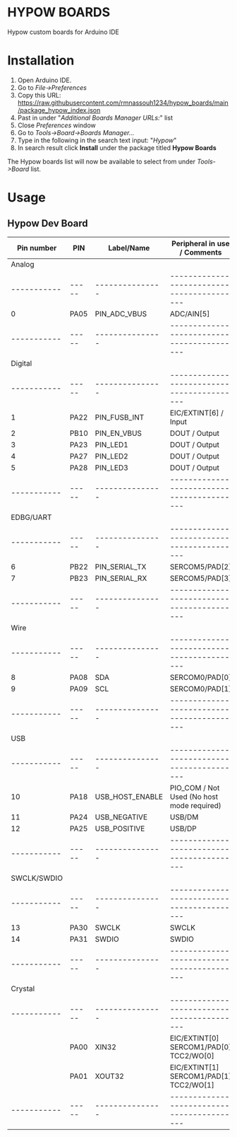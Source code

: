 # HYPOW BOARDS
Hypow custom boards for Arduino IDE

# Installation
1. Open Arduino IDE.
2. Go to *File->Preferences*
3. Copy this URL: https://raw.githubusercontent.com/rmnassouh1234/hypow_boards/main/package_hypow_index.json
4. Past in under "*Additional Boards Manager URLs:*" list
5. Close *Preferences* window
6. Go to *Tools->Board->Boards Manager...*
7. Type in the following in the search text input: "*Hypow*"
8. In search result click **Install** under the package titled **Hypow Boards**

The Hypow boards list will now be available to select from under *Tools->Board* list.

# Usage

## Hypow Dev Board

 | Pin number  | PIN   | Label/Name      | Peripheral in use / Comments               |
 | ----------- | ----- | --------------- | ------------------------------------------ |
 | Analog      |       |                 |                                            |
 | ----------- | ----- | --------------- | ------------------------------------------ |
 | 0           | PA05  | PIN_ADC_VBUS    | ADC/AIN[5]                                 |
 | ----------- | ----- | --------------- | ------------------------------------------ |
 | Digital     |       |                 |                                            |
 | ----------- | ----- | --------------- | ------------------------------------------ |
 | 1           | PA22  | PIN_FUSB_INT    | EIC/EXTINT[6] / Input                      |
 | 2           | PB10  | PIN_EN_VBUS     | DOUT		   / Output                       |
 | 3           | PA23  | PIN_LED1        | DOUT		   / Output                       |
 | 4           | PA27  | PIN_LED2        | DOUT		   / Output                       |
 | 5           | PA28  | PIN_LED3        | DOUT		   / Output                       |
 | ----------- | ----- | --------------- | ------------------------------------------ |
 | EDBG/UART   |       |                 |                                            |
 | ----------- | ----- | --------------- | ------------------------------------------ |
 | 6           | PB22  | PIN_SERIAL_TX   | SERCOM5/PAD[2]                             |
 | 7           | PB23  | PIN_SERIAL_RX   | SERCOM5/PAD[3]                             |
 | ----------- | ----- | --------------- | ------------------------------------------ |
 | Wire        |       |                 |                                            |
 | ----------- | ----- | --------------- | ------------------------------------------ |
 | 8           | PA08  | SDA             | SERCOM0/PAD[0]                             |
 | 9           | PA09  | SCL             | SERCOM0/PAD[1]                             |
 | ----------- | ----- | --------------- | ------------------------------------------ |
 | USB         |       |                 |                                            |
 | ----------- | ----- | --------------- | ------------------------------------------ |
 | 10          | PA18  | USB_HOST_ENABLE | PIO_COM / Not Used (No host mode required) |
 | 11          | PA24  | USB_NEGATIVE    | USB/DM                                     |
 | 12          | PA25  | USB_POSITIVE    | USB/DP                                     |
 | ----------- | ----- | --------------- | ------------------------------------------ |
 | SWCLK/SWDIO |       |                 |                                            |
 | ----------- | ----- | --------------- | ------------------------------------------ |
 | 13          | PA30  | SWCLK           | SWCLK                                      |
 | 14          | PA31  | SWDIO           | SWDIO                                      |
 | ----------- | ----- | --------------- | ------------------------------------------ |
 | Crystal     |       |                 |                                            |
 | ----------- | ----- | --------------- | ------------------------------------------ |
 |             | PA00  | XIN32           | EIC/EXTINT[0] SERCOM1/PAD[0] TCC2/WO[0]    |
 |             | PA01  | XOUT32          | EIC/EXTINT[1] SERCOM1/PAD[1] TCC2/WO[1]    |
 | ----------- | ----- | --------------- | ------------------------------------------ |


